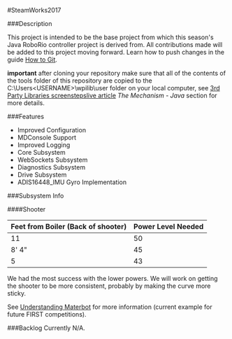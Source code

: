 #SteamWorks2017

###Description

This project is intended to be the base project from which this season's Java RoboRio controller project is derived from. All contributions made will be added to this project moving forward. Learn how to push changes in the guide [How to Git](https://github.com/MDHSRobotics/TeamWiki/wiki/How%20to%20Git).

__important__ after cloning your repository make sure that all of the contents of the tools folder of this repository are copied to the C:\Users\<USERNAME>\wpilib\user folder on your local computer, see [3rd Party Libraries screenstepslive article](http://wpilib.screenstepslive.com/s/4485/m/13503/l/682619-3rd-party-libraries) _The Mechanism - Java_ section for more details.


###Features
* Improved Configuration
* MDConsole Support
* Improved Logging
* Core Subsystem
* WebSockets Subsystem
* Diagnostics Subsystem
* Drive Subsystem
* ADIS16448_IMU Gyro Implementation


###Subsystem Info

####Shooter

| Feet from Boiler (Back of shooter) | Power Level Needed |
|------------------------------------|--------------------|
| 11                                 | 50                 |
| 8' 4"                              | 45                 |
| 5                                  | 43                 |

We had the most success with the lower powers. We will work on getting the shooter to be more consistent, probably by making the curve more sticky.

See [Understanding Materbot](https://github.com/MDHSRobotics/TeamWiki/wiki/Understanding%20MaterBot) for more information (current example for future FIRST competitions).

###Backlog
Currently N/A.

